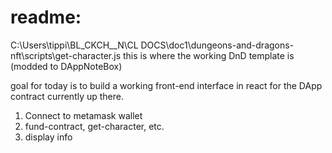 # readme:

C:\Users\tippi\BL_CKCH__N\CL DOCS\doc1\dungeons-and-dragons-nft\scripts\get-character.js
this is where the working DnD template is (modded to DAppNoteBox)

goal for today is to build a working front-end interface in react for the DApp contract currently up there.
1. Connect to metamask wallet
2. fund-contract, get-character, etc.
3. display info

